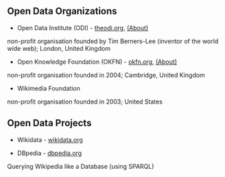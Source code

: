 
## Open Data Organizations

- Open Data Institute (ODI) - [theodi.org](http://theodi.org), [(About)](http://theodi.org/about-us)

non-profit organisation founded by Tim Berners-Lee (inventor of the world wide web);
London, United Kingdom

- Open Knowledge Foundation (OKFN) - [okfn.org](http://okfn.org), [(About)](http://okfn.org/about)

non-profit organisation founded in 2004;
Cambridge, United Kingdom

- Wikimedia Foundation

non-profit organisation founded in 2003;
United States



## Open Data Projects

- Wikidata  -  [wikidata.org](http://wikidata.org)


- DBpedia  -  [dbpedia.org](http://dbpedia.org)

Querying Wikipedia like a Database (using SPARQL)

